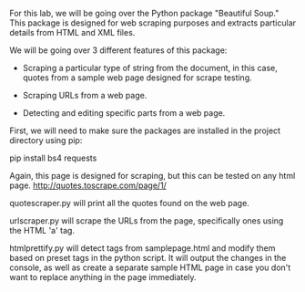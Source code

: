For this lab, we will be going over the Python package "Beautiful Soup."
This package is designed for web scraping purposes and extracts particular details from HTML and XML files.

We will be going over 3 different features of this package:

- Scraping a particular type of string from the document, in this case, quotes from a sample web page designed for scrape testing.

- Scraping URLs from a web page.

- Detecting and editing specific parts from a web page.

First, we will need to make sure the packages are installed in the project directory using pip:

pip install bs4 requests

Again, this page is designed for scraping, but this can be tested on any html page.
http://quotes.toscrape.com/page/1/

quotescraper.py will print all the quotes found on the web page.

urlscraper.py will scrape the URLs from the page, specifically ones using the HTML 'a' tag.

htmlprettify.py will detect tags from samplepage.html and modify them based on preset tags in the python script. It will output the changes in the console, as well as create a separate sample HTML page in case you don't want to replace anything in the page immediately.